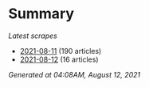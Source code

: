 # Summary
*Latest scrapes*
* [2021-08-11](https://github.com/nuuuwan/news_lk/blob/data/news_lk.2021-08-11.json) (190 articles)
* [2021-08-12](https://github.com/nuuuwan/news_lk/blob/data/news_lk.2021-08-12.json) (16 articles)

*Generated at 04:08AM, August 12, 2021*